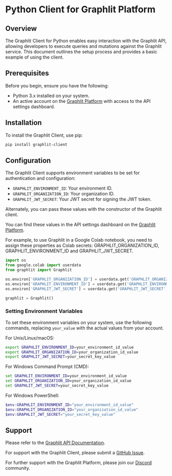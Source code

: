 # Python Client for Graphlit Platform

## Overview

The Graphlit Client for Python enables easy interaction with the Graphlit API, allowing developers to execute queries and mutations against the Graphlit service. This document outlines the setup process and provides a basic example of using the client.

## Prerequisites

Before you begin, ensure you have the following:

- Python 3.x installed on your system.
- An active account on the [Graphlit Platform](https://portal.graphlit.dev) with access to the API settings dashboard.

## Installation

To install the Graphlit Client, use pip:

```bash
pip install graphlit-client
```

## Configuration

The Graphlit Client supports environment variables to be set for authentication and configuration:

- `GRAPHLIT_ENVIRONMENT_ID`: Your environment ID.
- `GRAPHLIT_ORGANIZATION_ID`: Your organization ID.
- `GRAPHLIT_JWT_SECRET`: Your JWT secret for signing the JWT token.

Alternately, you can pass these values with the constructor of the Graphlit client.

You can find these values in the API settings dashboard on the [Graphlit Platform](https://portal.graphlit.dev).

For example, to use Graphlit in a Google Colab notebook, you need to assign these properties as Colab secrets: GRAPHLIT_ORGANIZATION_ID, GRAPHLIT_ENVIRONMENT_ID and GRAPHLIT_JWT_SECRET.

```python
import os
from google.colab import userdata
from graphlit import Graphlit

os.environ['GRAPHLIT_ORGANIZATION_ID'] = userdata.get('GRAPHLIT_ORGANIZATION_ID')
os.environ['GRAPHLIT_ENVIRONMENT_ID'] = userdata.get('GRAPHLIT_ENVIRONMENT_ID')
os.environ['GRAPHLIT_JWT_SECRET'] = userdata.get('GRAPHLIT_JWT_SECRET')

graphlit = Graphlit()
```

### Setting Environment Variables

To set these environment variables on your system, use the following commands, replacing `your_value` with the actual values from your account.

For Unix/Linux/macOS:

```bash
export GRAPHLIT_ENVIRONMENT_ID=your_environment_id_value
export GRAPHLIT_ORGANIZATION_ID=your_organization_id_value
export GRAPHLIT_JWT_SECRET=your_secret_key_value
```

For Windows Command Prompt (CMD):

```cmd
set GRAPHLIT_ENVIRONMENT_ID=your_environment_id_value
set GRAPHLIT_ORGANIZATION_ID=your_organization_id_value
set GRAPHLIT_JWT_SECRET=your_secret_key_value
```

For Windows PowerShell:

```powershell
$env:GRAPHLIT_ENVIRONMENT_ID="your_environment_id_value"
$env:GRAPHLIT_ORGANIZATION_ID="your_organization_id_value"
$env:GRAPHLIT_JWT_SECRET="your_secret_key_value"
```

## Support

Please refer to the [Graphlit API Documentation](https://docs.graphlit.dev/).

For support with the Graphlit Client, please submit a [GitHub Issue](https://github.com/graphlit/graphlit-client-python/issues).  

For further support with the Graphlit Platform, please join our [Discord](https://discord.gg/ygFmfjy3Qx) community.
